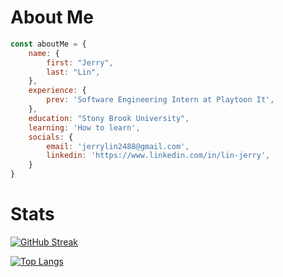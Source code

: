# About Me
```javascript
const aboutMe = {
    name: {
        first: "Jerry",
        last: "Lin", 
    },
    experience: {
        prev: 'Software Engineering Intern at Playtoon It',
    },
    education: "Stony Brook University",
    learning: 'How to learn',
    socials: {
        email: 'jerrylin2488@gmail.com',
        linkedin: 'https://www.linkedin.com/in/lin-jerry',
    }
}
```

# Stats 
<!-- https://github.com/anuraghazra/github-readme-stats?tab=readme-ov-file#all-demos -->
<!-- Github Stats -->
<!--![Jerry's GitHub Stats](https://github-readme-stats.vercel.app/api?username=NotJerwee&show_icons=true&theme=transparent) -->

<!-- GitHub Streak -->
[![GitHub Streak](https://github-readme-streak-stats.herokuapp.com?user=NotJerwee&theme=transparent&hide_border=true)](https://git.io/streak-stats)
<!-- Most used languages -->
[![Top Langs](https://github-readme-stats.vercel.app/api/top-langs/?username=NotJerwee&layout=donut&show_icons=true&theme=transparent&hide_border=true)](https://github.com/NotJerwee/github-readme-stats)


